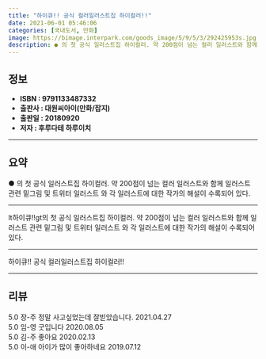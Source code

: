 ```yaml
---
title: "하이큐!! 공식 컬러일러스트집 하이컬러!!"
date: 2021-06-01 05:46:06
categories: [국내도서, 만화]
image: https://bimage.interpark.com/goods_image/5/9/5/3/292425953s.jpg
description: ● 의 첫 공식 일러스트집 하이컬러. 약 200점이 넘는 컬러 일러스트와 함께 일러스트 관련 밑그림 및 트위터 일러스트 와 각 일러스트에 대한 작가의 해설이 수록되어 있다.
---
```


## **정보**

- **ISBN : 9791133487332**
- **출판사 : 대원씨아이(만화/잡지)**
- **출판일 : 20180920**
- **저자 : 후루다테 하루이치**

------



## **요약**

●  의 첫 공식 일러스트집 하이컬러. 약 200점이 넘는 컬러 일러스트와 함께 일러스트 관련 밑그림 및 트위터 일러스트 와 각 일러스트에 대한 작가의 해설이 수록되어 있다.

------

lt하이큐!!gt의 첫 공식 일러스트집 하이컬러. 약 200점이 넘는 컬러 일러스트와 함께 일러스트 관련 밑그림 및 트위터 일러스트 와 각 일러스트에 대한 작가의 해설이 수록되어 있다.

------


하이큐!! 공식 컬러일러스트집 하이컬러!! 

------


## **리뷰** 

5.0 장-주 정말 사고싶었는데 잘빋았습니다. 2021.04.27 <br/>5.0 임-영 굿입니다  2020.08.05 <br/>5.0 김-주 좋아요 2020.02.13 <br/>5.0 이-애 아이가 많이 좋아하네요 2019.07.12 <br/>